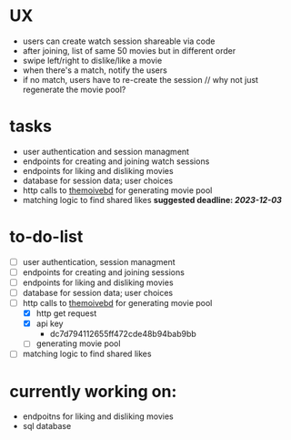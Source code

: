 # UX
- users can create watch session shareable via code
- after joining, list of same 50 movies but in different order
- swipe left/right to dislike/like a movie
- when there's a match, notify the users
- if no match, users have to re-create the session // why not just regenerate the movie pool?

# tasks
- user authentication and session managment
- endpoints for creating and joining watch sessions
- endpoints for liking and disliking movies
- database for session data; user choices
- http calls to <a href="https://developer.themoviedb.org/reference">themoivebd</a> for generating movie pool
- matching logic to find shared likes
**suggested deadline: *2023-12-03***

# to-do-list
- [ ] user authentication, session managment
- [ ] endpoints for creating and joining sessions
- [ ] endpoints for liking and disliking movies
- [ ] database for session data; user choices 
- [ ] http calls to <a href="https://developer.themoviedb.org/reference">themoivebd</a> for generating movie pool
	- [x] http get request
	- [x] api key
		 - dc7d794112655ff472cde48b94bab9bb
	- [ ] generating movie pool
- [ ] matching logic to find shared likes

# currently working on:
- endpoitns for liking and disliking movies
- sql database
